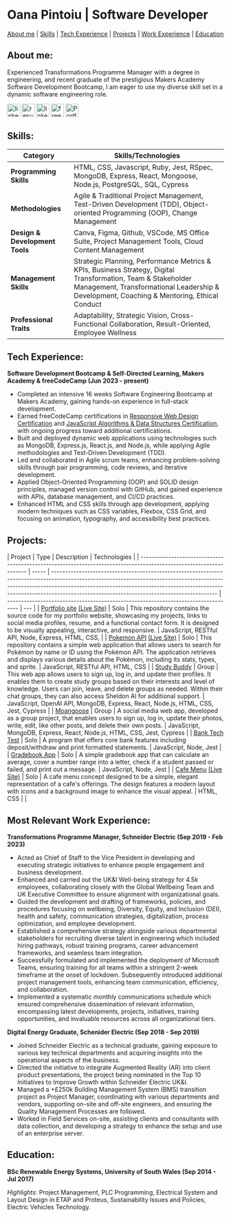 # Oana Pintoiu | Software Developer

[About me](#about-me) | [Skills](#skills) | [Tech Experience](#tech-experience) | [Projects](#projects) | [Work Experience](#most-relevant-work-experience) | [Education](#education)

## About me:

Experienced Transformations Programme Manager with a degree in engineering, and recent graduate of the prestigious Makers Academy Software Development Bootcamp, I am eager to use my diverse skill set in a dynamic software engineering role.

<div align="left">
  <a href="https://www.linkedin.com/in/oanapintoiu">
    <img src="https://img.shields.io/badge/LinkedIn-blue" width="auto" height="30" alt="linkedin logo"  /></a>
      <a href="https://drive.google.com/file/d/1zr43xarGTckWUPAcv0LxZB6UaC1S-Iph/view?usp=sharing">
     <img src="https://img.shields.io/badge/Resume-darkgreen" width="auto" height="30" alt="resume" /></a>
    <a href="https://github.com/oanapintoiu">
    <img src="https://img.shields.io/badge/GitHub-black" width="auto" height="30" alt="linkedin logo"  /></a>
      <a href="https://www.freecodecamp.org/opin">
     <img src="https://img.shields.io/badge/freeCodeCamp-navy" width="auto" height="30" alt="freeCodeCamp logo" /></a>
      <a href="https://oanapintoiu.onrender.com">
     <img src="https://img.shields.io/badge/Portfolio_Website-%23FF6347" width="auto" height="30" alt="Portfolio Website" /></a>
</div>

## Skills:

| Category                       | Skills/Technologies                                                                                                                                                                                        |
| ------------------------------ | ---------------------------------------------------------------------------------------------------------------------------------------------------------------------------------------------------------- |
| **Programming Skills**         | HTML, CSS, Javascript, Ruby, Jest, RSpec, MongoDB, Express, React, Mongoose, Node.js, PostgreSQL, SQL, Cypress                                                                                             |
| **Methodologies**              | Agile & Traditional Project Management, Test-Driven Development (TDD), Object-oriented Programming (OOP), Change Management                                                                                |
| **Design & Development Tools** | Canva, Figma, Github, VSCode, MS Office Suite, Project Management Tools, Cloud Content Management                                                                                                          |
| **Management Skills**          | Strategic Planning, Performance Metrics & KPIs, Business Strategy, Digital Transformation, Team & Stakeholder Management, Transformational Leadership & Development, Coaching & Mentoring, Ethical Conduct |
| **Professional Traits**        | Adaptability, Strategic Vision, Cross-Functional Collaboration, Result-Oriented, Employee Wellness                                                                                                         |

## Tech Experience:

**Software Development Bootcamp & Self-Directed Learning, Makers Academy & freeCodeCamp (Jun 2023 - present)**

- Completed an intensive 16 weeks Software Engineering Bootcamp at Makers Academy, gaining hands-on experience in full-stack development.
- Earned freeCodeCamp certifications in [Responsive Web Design Certification](https://www.freecodecamp.org/certification/opin/responsive-web-design) and [JavaScript Algorithms & Data Structures Certification](https://www.freecodecamp.org/certification/opin/javascript-algorithms-and-data-structures-v8), with ongoing progress toward additional certifications.
- Built and deployed dynamic web applications using technologies such as MongoDB, Express.js, React.js, and Node.js, while applying Agile methodologies and Test-Driven Development (TDD).
- Led and collaborated in Agile scrum teams, enhancing problem-solving skills through pair programming, code reviews, and iterative development.
- Applied Object-Oriented Programming (OOP) and SOLID design principles, managed version control with GitHub, and gained experience with APIs, database management, and CI/CD practices.
- Enhanced HTML and CSS skills through app development, applying modern techniques such as CSS variables, Flexbox, CSS Grid, and focusing on animation, typography, and accessibility best practices.

## Projects:

| Project                                                                                                             | Type  | Description                                                                                                                                                                                                                                                                                            | Technologies                                                                       |
| ------------------------------------------------------------------------------------------------------------------- | ----- | ------------------------------------------------------------------------------------------------------------------------------------------------------------------------------------------------------------------------------------------------------------------------------------------------------ | ---------------------------------------------------------------------------------- | --- |
| [Portfolio site](https://github.com/oanapintoiu/portfolio_website) [(Live Site)](https://oanapintoiu.onrender.com/) | Solo  | This repository contains the source code for my portfolio website, showcasing my projects, links to social media profiles, resume, and a functional contact form. It is designed to be visually appealing, interactive, and responsive.                                                                | JavaScript, RESTful API, Node, Express, HTML, CSS,                                 |
| [Pokemon API](https://github.com/oanapintoiu/pokemon_api) [(Live Site)](https://oanapintoiu.github.io/pokemon_api/) | Solo  | This repository contains a simple web application that allows users to search for Pokémon by name or ID using the Pokémon API. The application retrieves and displays various details about the Pokémon, including its stats, types, and sprite.                                                       | JavaScript, RESTful API, HTML, CSS                                                 |
| [Study Buddy](https://github.com/oanapintoiu/study_buddy_v2_op)                                                     | Group | This web app allows users to sign up, log in, and update their profiles. It enables them to create study groups based on their interests and level of knowledge. Users can join, leave, and delete groups as needed. Within their chat groups, they can also access Sheldon AI for additional support. | JavaScript, OpenAI API, MongoDB, Express, React, Node.js, HTML, CSS, Jest, Cypress |
| [Moangoose](https://github.com/oanapintoiu/moangoose-mern)                                                          | Group | A social media web app, developed as a group project, that enables users to sign up, log in, update their photos, write, edit, like other posts, and delete their own posts.                                                                                                                           | JavaScript, MongoDB, Express, React, Node.js, HTML, CSS, Jest, Cypress             |
| [Bank Tech Test](https://github.com/oanapintoiu/bank_tech_test)                                                     | Solo  | A program that offers core bank features including deposit/withdraw and print formatted statements.                                                                                                                                                                                                    | JavaScript, Node, Jest                                                             |
| [Gradebook App](https://github.com/oanapintoiu/gradebook_app)                                                       | Solo  | A simple gradebook app that can calculate an average, cover a number range into a letter, check if a student passed or failed, and print out a message.                                                                                                                                                | JavaScript, Node, Jest                                                             |
| [Cafe Menu](https://github.com/oanapintoiu/cafe_menu) [(Live Site)](https://oanapintoiu.github.io/cafe_menu/)       | Solo  | A cafe menu concept designed to be a simple, elegant representation of a cafe's offerings. The design features a modern layout with icons and a background image to enhance the visual appeal.                                                                                                         | HTML, CSS                                                                          |     |

## Most Relevant Work Experience:

**Transformations Programme Manager, Schneider Electric (Sep 2019 - Feb 2023)**

- Acted as Chief of Staff to the Vice President in developing and executing strategic initiatives to enhance people engagement and business development.
- Enhanced and carried out the UK&I Well-being strategy for 4.5k employees, collaborating closely with the Global Wellbeing Team and UK Executive Committee to ensure alignment with organizational goals.
- Guided the development and drafting of frameworks, policies, and procedures focusing on wellbeing, Diversity, Equity, and Inclusion (DEI), health and safety, communication strategies, digitalization, process optimization, and employee development.
- Established a comprehensive strategy alongside various departmental stakeholders for recruiting diverse talent in engineering which included hiring pathways, robust training programs, career advancement frameworks, and seamless team integration.
- Successfully formulated and implemented the deployment of Microsoft Teams, ensuring training for all teams within a stringent 2-week timeframe at the onset of lockdown. Subsequently introduced additional project management tools, enhancing team communication, efficiency, and collaboration.
- Implemented a systematic monthly communications schedule which ensured comprehensive dissemination of relevant information, encompassing latest developments, projects, initiatives, training opportunities, and invaluable resources across all organizational tiers.

**Digital Energy Graduate, Schenider Electric (Sep 2018 - Sep 2019)**

- Joined Schneider Electric as a technical graduate, gaining exposure to various key technical departments and acquiring insights into the operational aspects of the business.
- Directed the initiative to integrate Augmented Reality (AR) into client product presentations, the project being nominated in the Top 10 Initiatives to Improve Growth within Schneider Electric UK&I.
- Managed a +£250k Building Management System (BMS) transition project as Project Manager, coordinating with various departments and vendors, supporting on-site and off-site engineers, and ensuring the Quality Management Processes are followed.
- Worked in Field Services on-site, assisting clients and consultants with data collection, and developing a strategy to enhance the setup and use of an enterprise server.

## Education:

**BSc Renewable Energy Systems, University of South Wales (Sep 2014 - Jul 2017)**

_Highlights:_ Project Management, PLC Programming, Electrical System and Layout Design in ETAP and Proteus, Sustainability Issues and Policies, Electric Vehicles Technology.

